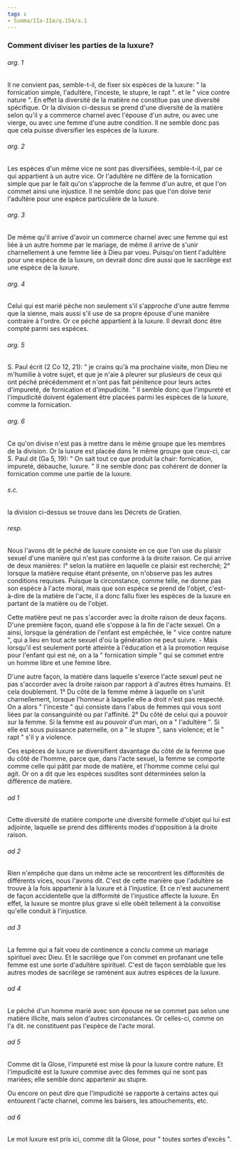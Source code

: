 ```yaml
---
tags : 
- Summa/IIa-IIæ/q.154/a.1
---
```


### Comment diviser les parties de la luxure?

###### arg. 1
Il ne convient pas, semble-t-il, de fixer six espèces de la luxure: " la fornication simple, l'adultère, l'inceste, le stupre, le rapt ". et le " vice contre nature ". En effet la diversité de la matière ne constitue pas une diversité spécifique. Or la division ci-dessus se prend d'une diversité de la matière selon qu'il y a commerce charnel avec l'épouse d'un autre, ou avec une vierge, ou avec une femme d'une autre condition. Il ne semble donc pas que cela puisse diversifier les espèces de la luxure. 

###### arg. 2
Les espèces d'un même vice ne sont pas diversifiées, semble-t-il, par ce qui appartient à un autre vice. Or l'adultère ne diffère de la fornication simple que par le fait qu'on s'approche de la femme d'un autre, et que l'on commet ainsi une injustice. Il ne semble donc pas que l'on doive tenir l'adultère pour une espèce particulière de la luxure. 

###### arg. 3
De même qu'il arrive d'avoir un commerce charnel avec une femme qui est liée à un autre homme par le mariage, de même il arrive de s'unir charnellement à une femme liée à Dieu par voeu. Puisqu'on tient l'adultère pour une espèce de la luxure, on devrait donc dire aussi que le sacrilège est une espèce de la luxure. 

###### arg. 4
Celui qui est marié pèche non seulement s'il s'approche d'une autre femme que la sienne, mais aussi s'il use de sa propre épouse d'une manière contraire à l'ordre. Or ce péché appartient à la luxure. Il devrait donc être compté parmi ses espèces. 

###### arg. 5
S. Paul écrit (2 Co 12, 21): " je crains qu'à ma prochaine visite, mon Dieu ne m'humilie à votre sujet, et que je n'aie à pleurer sur plusieurs de ceux qui ont péché précédemment et n'ont pas fait pénitence pour leurs actes d'impureté, de fornication et d'impudicité. " Il semble donc que l'impureté et l'impudicité doivent également être placées parmi les espèces de la luxure, comme la fornication. 

###### arg. 6
Ce qu'on divise n'est pas à mettre dans le même groupe que les membres de la division. Or la luxure est placée dans le même groupe que ceux-ci, car S. Paul dit (Ga 5, 19): " On sait tout ce que produit la chair: fornication, impureté, débauche, luxure. " Il ne semble donc pas cohérent de donner la fornication comme une partie de la luxure. 

###### s.c.
la division ci-dessus se trouve dans les Décrets de Gratien. 

###### resp.
Nous l'avons dit le péché de luxure consiste en ce que l'on use du plaisir sexuel d'une manière qui n'est pas conforme à la droite raison. Ce qui arrive de deux manières: l° selon la matière en laquelle ce plaisir est recherché; 2° lorsque la matière requise étant présente, on n'observe pas les autres conditions requises. Puisque la circonstance, comme telle, ne donne pas son espèce à l'acte moral, mais que son espèce se prend de l'objet, c'est-à-dire de la matière de l'acte, il a donc fallu fixer les espèces de la luxure en partant de la matière ou de l'objet. 

Cette matière peut ne pas s'accorder avec la droite raison de deux façons. D'une première façon, quand elle s'oppose à la fin de l'acte sexuel. On a ainsi, lorsque la génération de l'enfant est empêchée, le " vice contre nature ", qui a lieu en tout acte sexuel d'où la génération ne peut suivre. - Mais lorsqu'il est seulement porté atteinte à l'éducation et à la promotion requise pour l'enfant qui est né, on a la " fornication simple " qui se commet entre un homme libre et une femme libre. 

D'une autre façon, la matière dans laquelle s'exerce l'acte sexuel peut ne pas s'accorder avec la droite raison par rapport à d'autres êtres humains. Et cela doublement. 1° Du côté de la femme même à laquelle on s'unit charnellement, lorsque l'honneur à laquelle elle a droit n'est pas respecté. On a alors " l'inceste " qui consiste dans l'abus de femmes qui vous sont liées par la consanguinité ou par l'affinité. 2° Du côté de celui qui a pouvoir sur la femme. Si la femme est au pouvoir d'un mari, on a " l'adultère ". Si elle est sous puissance paternelle, on a " le stupre ", sans violence; et le " rapt " s'il y a violence. 

Ces espèces de luxure se diversifient davantage du côté de la femme que du côté de l'homme, parce que, dans l'acte sexuel, la femme se comporte comme celle qui pâtit par mode de matière, et l'homme comme celui qui agit. Or on a dit que les espèces susdites sont déterminées selon la différence de matière. 

###### ad 1
Cette diversité de matière comporte une diversité formelle d'objet qui lui est adjointe, laquelle se prend des différents modes d'opposition à la droite raison. 

###### ad 2
Rien n'empêche que dans un même acte se rencontrent les difformités de différents vices, nous l'avons dit. C'est de cette manière que l'adultère se trouve à la fois appartenir à la luxure et à l'injustice. Et ce n'est aucunement de façon accidentelle que la difformité de l'injustice affecte la luxure. En effet, la luxure se montre plus grave si elle obéit tellement à la convoitise qu'elle conduit à l'injustice. 

###### ad 3
La femme qui a fait voeu de continence a conclu comme un mariage spirituel avec Dieu. Et le sacrilège que l'on commet en profanant une telle femme est une sorte d'adultère spirituel. C'est de façon semblable que les autres modes de sacrilège se ramènent aux autres espèces de la luxure. 

###### ad 4
Le péché d'un homme marié avec son épouse ne se commet pas selon une matière illicite, mais selon d'autres circonstances. Or celles-ci, comme on l'a dit. ne constituent pas l'espèce de l'acte moral. 

###### ad 5
Comme dit la Glose, l'impureté est mise là pour la luxure contre nature. Et l'impudicité est la luxure commise avec des femmes qui ne sont pas mariées; elle semble donc appartenir au stupre. 

Ou encore on peut dire que l'impudicité se rapporte à certains actes qui entourent l'acte charnel, comme les baisers, les attouchements, etc. 

###### ad 6
Le mot luxure est pris ici, comme dit la Glose, pour " toutes sortes d'excès ". 

